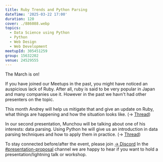 ```yaml
---
title: Ruby Trends and Python Parsing
dateTime: '2025-03-22 17:00'
duration: 120
cover: ./886088.webp
topics:
  - Data Science using Python
  - Python
  - Web Design
  - Web Development
meetupId: 305451259
group: 15632202
venue: 24529555
---
```


The March is on!

If you have joined our Meetups in the past, you might have noticed an auspicious lack of Ruby. After all, ruby is said to be very popular in Japan and many companies use it. However in the past we havn't had other presenters on the topic.

This month Andrey will help us mitigate that and give an update on Ruby, what things are happening and how the situation looks like.
(→ [Thread](https://discord.com/channels/1034792577293094972/1315162797805670431))

In our second presentation, Munchou will be talking about one of his interests: data parsing. Using Python he will give us an introduction in data parsing techniques and how to apply them in practice. (→ [Thread](https://discord.com/channels/1034792577293094972/1314963744706658375))

To stay connected before/after the event, please join [→ Discord](https://owddm.com/discord)
In the [#presentation-proposal](https://discord.com/channels/1034792577293094972/1034862103653257306) channel we are happy to hear if you want to hold a presentation/lightning talk or workshop.
